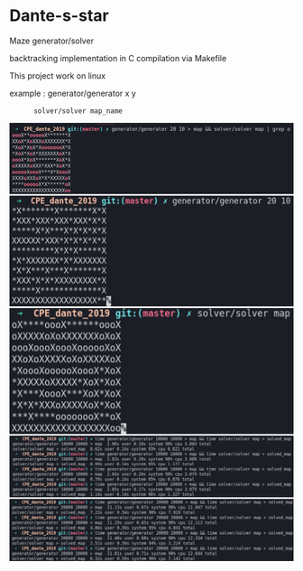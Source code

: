 # Dante-s-star
Maze generator/solver

backtracking implementation in C
compilation via Makefile

This project work on linux

example : generator/generator x y

          solver/solver map_name

![](example.png)
![](generator_example.png)
![](solver_example.png)
![](benchmark_10000x10000_map_size.png)
![](benchmark_20000x20000_map_size.png)
